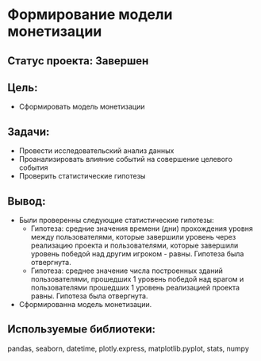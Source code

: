 # Формирование модели монетизации
## Статус проекта: Завершен

## Цель:
- Сформировать модель монетизации

## Задачи:
- Провести исследовательский анализ данных
- Проанализировать влияние событий на совершение целевого события
- Проверить статистические гипотезы

## Вывод:
- Были проверенны следующие статистические гипотезы:
  - Гипотеза: средние значения времени (дни) прохождения уровня между пользователями, которые завершили уровень через реализацию проекта и пользователями, которые завершили уровень победой над другим игроком - равны. Гипотеза была отвергнута.
  - Гипотеза: среднее значение числа построенных зданий пользователями, прошедших 1 уровень победой над врагом и пользователями прошедших 1 уровень реализацией проекта равны. Гипотеза была отвергнута.
- Сформированна модель монетизации.

## Используемые библиотеки:
pandas, seaborn, datetime, plotly.express, matplotlib.pyplot, stats, numpy
